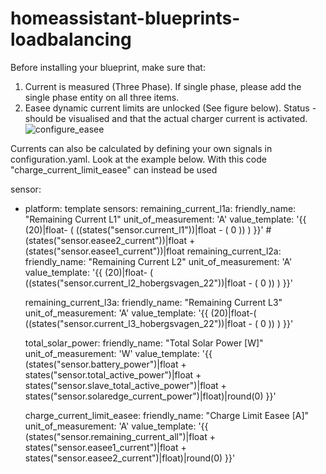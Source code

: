 # homeassistant-blueprints-loadbalancing

Before installing your blueprint, make sure that:

1. Current is measured (Three Phase). If single phase, please add the single phase entity on all three items.
2. Easee dynamic current limits are unlocked (See figure below). Status - should be visualised and that the actual charger current is activated.
![configure_easee](https://user-images.githubusercontent.com/35264175/202920195-e1cf29a3-9329-4115-b1e0-176ee4b2b054.png)




Currents can also be calculated by defining your own signals in configuration.yaml. Look at the example below. With this code "charge_current_limit_easee" can instead be used 


sensor:
  - platform: template
    sensors:
      remaining_current_l1a:
        friendly_name: "Remaining Current L1"
        unit_of_measurement: 'A'
        value_template: '{{ (20)|float- ( ((states("sensor.current_l1"))|float - ( 0 ))  )  }}'
#(states("sensor.easee2_current"))|float + (states("sensor.easee1_current"))|float 
      remaining_current_l2a:
        friendly_name: "Remaining Current L2"
        unit_of_measurement: 'A'
        value_template: '{{ (20)|float- ( ((states("sensor.current_l2_hobergsvagen_22"))|float - ( 0 ))  )  }}'

      remaining_current_l3a:
        friendly_name: "Remaining Current L3"
        unit_of_measurement: 'A'
        value_template: '{{ (20)|float-( ((states("sensor.current_l3_hobergsvagen_22"))|float - ( 0 ))  )  }}'
        
      total_solar_power:
        friendly_name: "Total Solar Power [W]"
        unit_of_measurement: 'W'
        value_template: '{{ (states("sensor.battery_power")|float + states("sensor.total_active_power")|float + 
        states("sensor.slave_total_active_power")|float + states("sensor.solaredge_current_power")|float)|round(0) }}'

      charge_current_limit_easee:
        friendly_name: "Charge Limit Easee [A]"
        unit_of_measurement: 'A'
        value_template: '{{ (states("sensor.remaining_current_all")|float + states("sensor.easee1_current")|float + states("sensor.easee2_current")|float)|round(0)  }}'
        
        
  
